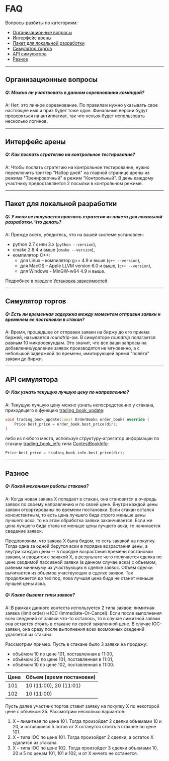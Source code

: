 # FAQ

Вопросы разбиты по категориям:

- [Организационные вопросы](#org)
- [Интерфейс арены](#interface)
- [Пакет для локальной разработки](#local-pack)
- [Симулятор торгов](#simulator)
- [API симулятора](#api)
- [Разное](#misc)

---

## Организационные вопросы<a id="org"></a>

##### Q: Можно ли участвовать в данном соревновании командой?

A: Нет, это личное соревнование.
По правилам нужно указывать свое настоящее имя и приз будет тоже один.
Финальные версии будут проверяться на антиплагиат, так что нельзя будет использовать несколько логинов.

---

## Интерфейс арены<a id="interface"></a>

##### Q: Как послать стратегию на контрольное тестирование?

A: Чтобы послать стратегию на контрольное тестирование, нужно переключить триггер "Набор дней" на главной странице арены из режима "Тренировочный" в режим "Контрольный".
В день каждому участнику предоставляется 2 посылки в контрольном режиме.

---

## Пакет для локальной разработки<a id="local-pack"></a>

##### Q: У меня не получается прогнать стратегии из пакета для локальной разработки. Что делать?

A: Прежде всего, убедитесь, что на вашей системе установлен:

- python 2.7.x или 3.x (`python --version`),
- cmake 2.8.4 и выше (`cmake --version`),
- компилятор C++:
  - для Linux – компилятор g++ 4.9 и выше (`g++ --version`),
  - для MacOS – Apple LLVM version 6.0 и выше, (`c++ --version`),
  - для Windows - MinGW-w64 4.9 и выше.

Подробнее в разделе [Установка зависимостей](/local-pack/requirements.md).

---

## Симулятор торгов<a id="simulator"></a>

##### Q: Есть ли временная задержка между моментом отправки заявки и временем ее постановки в стакан?

A: Время, прошедшее от отправки заявки на биржу до его приема биржей, называется *roundtrip*-ом.
В симуляторе *roundtrip* полагается равным 10 микросекундам.
Это значит, что все ваши запросы на добавление/удаление заявок производятся не мгновенно, а с небольшой задержкой по времени, имитирующей время "полёта" заявки до биржи.

---

## API симулятора<a id="api"></a>

##### Q: Как узнать текущую лучшую цену по направлению?

A: Текущую лучшую цену можно узнать непосредственно у стакана, приходящего в функцию [trading_book_update](api/ParticipantStrategy.md#trading_book_update):

```c++
void trading_book_update(const OrderBook& order_book) override {
    Price best_price = order_book.best_price(dir);
}
```

либо из любого места, используя структуру-агрегатор информации по стакану [trading_book_info](api/ParticipantStrategy.md#trading_book_info) типа [ContestBookInfo](api/ContestBookInfo.md):

```c++
Price best_price = trading_book_info.best_price(dir);
```

---

## Разное<a id="misc"></a>

##### Q: Какой механизм работы стакана?

A: Когда новая заявка X попадает в стакан, она становится в очередь заявок по своему направлению и по своей цене.
Внутри каждой цены заявки отсортированы по времени постановки.
Если стакан остался консистентным, то есть цена лучшего бида строго меньше цены лучшего аска, то на этом обработка заявки заканчивается.
Если же цена лучшего бида стала не меньше цены лучшего аска, то начинается сведение заявок.

Предположим, что заявка X была бидом, то есть заявкой на покупку.
Тогда одна за одной берутся аски в порядке возрастания цены, а внутри каждой цены -- в порядке возрастания времени постановки заявки, и сводятся с заявкой X, в результате чего получается сделка по цене сводимой пассивной заявки (в данном случае аска) c объемом, равным минимуму из участвующих в сделке заявок.
Объём сделки вычитается из объемов участвующих в сделке заявок.
Так продолжается до тех пор, пока лучшая цена бида не станет меньше лучшей цены аска.

##### Q: Какие бывают типы заявок?

A: В рамках данного контеста используется 2 типа заявок: лимитная заявка (limit order) и IOC (Immediate-Or-Cancel).
Если после выполнения всех сведений от заявки что-то осталось, то в случае лимитной заявки она остается стоять в стакане по своей заявленной цене.
В случае IOC-заявки, она сразу после выполнения всех возможных сведений удаляется из стакана.

Рассмотрим пример.
Пусть в стакане было 3 заявки на продажу:

- объёмом 10 по цене 101, поставленная в 11:00,
- объёмом 20 по цене 101, поставленная в 11:01,
- объёмом 10 по цене 102, поставленная в 11:00.

| Цена | Объем (время постановки) |
| --- | --- |
| 101 | 10 (11:00), 20 (11:01)|
|102 | 10 (11:00) |

Пусть далее участник торгов ставит заявку на покупку X по некоторой цене с объемом 35.
Рассмотрим несколько вариантов:

1. X – лимитная по цене 101.
  Тогда произойдет 2 сделки объемами 10 и 20, и оставшиеся 5 лотов от X останутся стоять в стакане по цене 101.
2. X – типа IOC по цене 101.
  Тогда произойдет 2 сделки, а остаток X удалится из стакана.
3. X – типа IOC по цене 102.
  Тогда произойдет 3 сделки объемами 10, 20 и 5 по ценам 101, 101 и 102, и от X ничего не останется.
